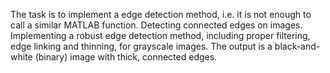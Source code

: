 The task is to implement a edge detection method, i.e. it is not enough to call a similar MATLAB function.
Detecting connected edges on images. Implementing a robust edge detection method, including proper filtering, edge linking and thinning, for grayscale images. The output is a black-and-white (binary) image with thick, connected edges.
